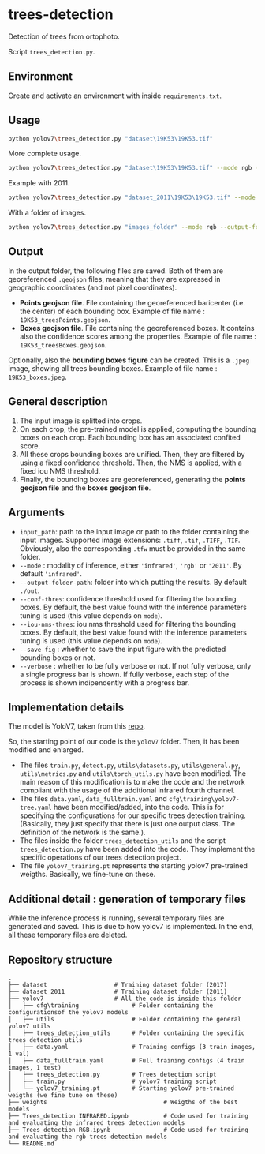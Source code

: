 # trees-detection
Detection of trees from  ortophoto.

Script `trees_detection.py`.

## Environment
Create and activate an environment with inside `requirements.txt`.

## Usage
```sh
python yolov7\trees_detection.py "dataset\19K53\19K53.tif"
```

More complete usage.
```sh
python yolov7\trees_detection.py "dataset\19K53\19K53.tif" --mode rgb --output-folder-path ./outputs --save-fig
```

Example with 2011.
```sh
python yolov7\trees_detection.py "dataset_2011\19K53\19K53.tif" --mode 2011 --output-folder-path ./outputs --save-fig
```

With a folder of images.
```sh
python yolov7\trees_detection.py "images_folder" --mode rgb --output-folder-path ./out_folder --save-fig
```

## Output
In the output folder, the following files are saved. Both of them are georeferenced `.geojson` files, meaning that they are expressed in geographic coordinates (and not pixel coordinates).
- **Points geojson file**. File containing the georeferenced baricenter (i.e. the center) of each bounding box. Example of file name : `19K53_treesPoints.geojson`.  
- **Boxes geojson file**. File containing the georeferenced boxes. It contains also the confidence scores among the properties. Example of file name : `19K53_treesBoxes.geojson`.  

Optionally, also the **bounding boxes figure** can be created. This is a `.jpeg` image, showing all trees bounding boxes. Example of file name : `19K53_boxes.jpeg`.

## General description
1. The input image is splitted into crops. 
2. On each crop, the pre-trained model is applied, computing the bounding boxes on each crop. Each bounding box has an associated confited score.
3. All these crops bounding boxes are unified. Then, they are filtered by using a fixed confidence threshold. Then, the NMS is applied, with a fixed iou NMS threshold.
4. Finally, the bounding boxes are georeferenced, generating the **points geojson file** and the **boxes geojson file**.

## Arguments 
- `input_path`: path to the input image or path to the folder containing the input images. Supported image extensions: `.tiff`, `.tif`, `.TIFF`, `.TIF`. Obviously, also the corresponding `.tfw` must be provided in the same folder.
- `--mode` : modality of inference, either `'infrared'`, `'rgb'` or `'2011'`. By default `'infrared'`. 
- `--output-folder-path`: folder into which putting the results. By default `./out`.
- `--conf-thres`: confidence threshold used for filtering the bounding boxes. By default, the best value found with the inference parameters tuning is used (this value depends on `mode`).
- `--iou-nms-thres`: iou nms threshold used for filtering the bounding boxes. By default, the best value found with the inference parameters tuning is used (this value depends on `mode`).
- `--save-fig` : whether to save the input figure with the predicted bounding boxes or not.
- `--verbose` : whether to be fully verbose or not. If not fully verbose, only a single progress bar is shown. If fully verbose, each step of the process is shown indipendently with a progress bar.

## Implementation details

The model is YoloV7, taken from this [repo](https://github.com/WongKinYiu/yolov7).

So, the starting point of our code is the `yolov7` folder. Then, it has been modified and enlarged.
- The files `train.py`, `detect.py`, `utils\datasets.py`, `utils\general.py`, `utils\metrics.py` and `utils\torch_utils.py` have been modified. The main reason of this modification is to make the code and the network compliant with the usage of the additional infrared fourth channel.
- The files `data.yaml`, `data_fulltrain.yaml` and `cfg\training\yolov7-tree.yaml` have been modified/added, into the code. This is for specifying the configurations for our specific trees detection training. (Basically, they just specify that there is just one output class. The definition of the network is the same.).
- The files inside the folder `trees_detection_utils` and the script `trees_detection.py` have been added into the code. They implement the specific operations of our trees detection project.
- The file `yolov7_training.pt` represents the starting yolov7 pre-trained weigths. Basically, we fine-tune on these. 

## Additional detail : generation of temporary files 
While the inference process is running, several temporary files are generated and saved. This is due to how yolov7 is implemented. In the end, all these temporary files are deleted.

## Repository structure

    .
    ├── dataset                   # Training dataset folder (2017)
    ├── dataset_2011              # Training dataset folder (2011)        
    ├── yolov7                    # All the code is inside this folder
    │   ├── cfg\training               # Folder containing the configurationsof the yolov7 models   
    │   ├── utils                      # Folder containing the general yolov7 utils
    │   ├── trees_detection_utils      # Folder containing the specific trees detection utils
    │   ├── data.yaml                  # Training configs (3 train images, 1 val)
    │   ├── data_fulltrain.yaml        # Full training configs (4 train images, 1 test)
    │   ├── trees_detection.py         # Trees detection script
    │   ├── train.py                   # yolov7 training script
    │   └── yolov7_training.pt         # Starting yolov7 pre-trained weigths (we fine tune on these)
    ├── weights                                 # Weigths of the best models
    ├── Trees_detection INFRARED.ipynb          # Code used for training and evaluating the infrared trees detection models
    ├── Trees_detection RGB.ipynb               # Code used for training and evaluating the rgb trees detection models
    └── README.md

